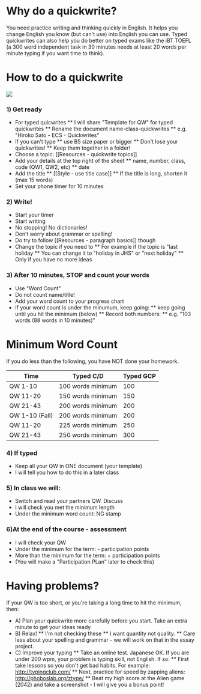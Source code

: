 # Why do a quickwrite?
You need practice writing and thinking quickly in English.
It helps you change English you know (but can't use) into English you can use. Typed quickwrites can also help you do better on typed exams like the iBT TOEFL (a 300 word independent task in 30 minutes needs at least 20 words per minute typing if you want time to think).


# How to do a quickwrite
<img src="https://openclipart.org/download/104017/chronometre.svg" />


### 1) Get ready
* For typed quicwrites
** I will share "Template for QW" for typed quickwrites
** Rename the document name-class-quickwrites
** e.g. "Hiroko Sato - ECS - Quickwrites"
* If you can't type
** use B5 size paper or bigger
** Don't lose your quickwrites! 
** Keep them together in a folder! 
* Choose a topic: [[Resources - quickwrite topics]]
* Add your details at the top right of the sheet
** name, number, class, code (QW1, QW2, etc) 
** date 
* Add the title 
** [[Style - use title case]]
** If the title is long, shorten it (max 15 words)
* Set your phone timer for 10 minutes

### 2) Write!
* Start your timer
* Start writing
* No stopping! No dictionaries!
* Don’t worry about grammar or spelling!
* Do try to follow [[Resources - paragraph basics]] though
* Change the topic if you need to 
** For example if the topic is "last holiday
** You can change it to "holiday in JHS" or "next holiday" 
** Only if you have no more ideas

### 3) After 10 minutes, STOP and count your words
* Use "Word Count"
* Do not count name/title!
* Add your word count to your progress chart
* If your word count is under the minumum, keep going:
** keep going until you hit the minimum (below)
** Record both numbers:
** e.g. "103 words (88 words in 10 minutes)"

# Minimum Word Count
If you do less than the following, you have NOT done your homework.

|Time            		|Typed C/D			|Typed GCP
|--------------------	|------------------ |---------
|QW 1-10         		|100 words minimum	|100
|QW 11-20        		|150 words minimum	|150
|QW 21-43        		|200 words minimum	|200
|QW 1-10 (Fall)  		|200 words minimum	|200
|QW 11-20        		|225 words minimum	|250
|QW 21-43        		|250 words minimum	|300




### 4) If typed
* Keep all your QW in ONE document (your template)
* I will tell you how to do this in a later class

### 5) In class we will:
* Switch and read your partners QW. Discuss
* I will check you met the minimum length
* Under the minimum word count: <red>NG</red> stamp

### 6)At the end of the course - assessment
* I will check your QW
* Under the minimum for the term: - participation points
* More than the minimum for the term: + participation points
* (You will make a "Participation PLan" later to check this)

# Having problems?
If your QW is too short, or you're taking a long time to hit the minimum, then:
* A) Plan your quickwrite more carefully before you start. Take an extra minute to get your ideas ready
* B) Relax!
** I'm not checking these
** I want quantity not quality.
** Care less about your spelling and grammar - we will work on that in the essay project.
* C) Improve your typing
** Take an online test. Japanese OK. If you are under 200 wpm, your problem is typing skill, not English. If so:
** First take lessons so you don't get bad habits. For example: http://typingclub.com/
** Next, practice for speed by zapping aliens: http://phoboslab.org/ztype/
** Beat my high score at the Alien game (2042) and take a screenshot - I will give you a bonus point!





